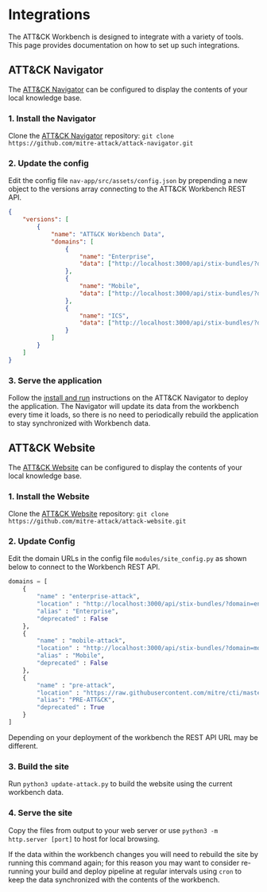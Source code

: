 # Integrations

The ATT&CK Workbench is designed to integrate with a variety of tools. This page provides documentation on how to set up such integrations.

## ATT&CK Navigator

The [ATT&CK Navigator](https://github.com/mitre-attack/attack-navigator) can be configured to display the contents of your local knowledge base. 

### 1. Install the Navigator


Clone the [ATT&CK Navigator](https://github.com/mitre-attack/attack-navigator) repository: `git clone https://github.com/mitre-attack/attack-navigator.git`

### 2. Update the config

Edit the config file `nav-app/src/assets/config.json` by prepending a new object to the versions array connecting to the ATT&CK Workbench REST API.

```json
{
    "versions": [
        {
            "name": "ATT&CK Workbench Data", 
            "domains": [
                {   
                    "name": "Enterprise", 
                    "data": ["http://localhost:3000/api/stix-bundles/?domain=enterprise-attack"]
                },
                {   
                    "name": "Mobile", 
                    "data": ["http://localhost:3000/api/stix-bundles/?domain=mobile-attack"]
                },
                {
                    "name": "ICS",
                    "data": ["http://localhost:3000/api/stix-bundles/?domain=ics-attack"]
                }
            ]
        }
    ]
}
```

### 3. Serve the application

Follow the [install and run](https://github.com/mitre-attack/attack-navigator#install-and-run) instructions on the ATT&CK Navigator to deploy the application. The Navigator will update its data from the workbench every time it loads, so there is no need to periodically rebuild the application to stay synchronized with Workbench data.

## ATT&CK Website
The [ATT&CK Website](https://github.com/mitre-attack/attack-website) can be configured to display the contents of your local knowledge base. 

### 1. Install the Website

Clone the [ATT&CK Website](https://github.com/mitre-attack/attack-website) repository: `git clone https://github.com/mitre-attack/attack-website.git`

### 2. Update Config

Edit the domain URLs in the config file `modules/site_config.py` as shown below to connect to the Workbench REST API.

```python
domains = [
    {
        "name" : "enterprise-attack",
        "location" : "http://localhost:3000/api/stix-bundles/?domain=enterprise-attack",
        "alias" : "Enterprise",
        "deprecated" : False
    },
    {
        "name" : "mobile-attack",
        "location" : "http://localhost:3000/api/stix-bundles/?domain=mobile-attack",
        "alias" : "Mobile",
        "deprecated" : False
    },
    {
        "name" : "pre-attack",
        "location" : "https://raw.githubusercontent.com/mitre/cti/master/pre-attack/pre-attack.json",
        "alias": "PRE-ATT&CK",
        "deprecated" : True
    }
]
```

Depending on your deployment of the workbench the REST API URL may be different.

### 3. Build the site

Run `python3 update-attack.py` to build the website using the current workbench data. 

### 4. Serve the site

Copy the files from output to your web server or use `python3 -m http.server [port]` to host for local browsing.

If the data within the workbench changes you will need to rebuild the site by running this command again; for this reason you may want to consider re-running your build and deploy pipeline at regular intervals using `cron` to keep the data synchronized with the contents of the workbench.
